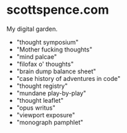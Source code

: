 # scottspence.com

My digital garden.

- "thought symposium"
- "Mother fucking thoughts"
- "mind palcae"
- "filofax o' thoughts"
- "brain dump balance sheet"
- "case history of adventures in code"
- "thought registry"
- "mundane play-by-play"
- "thought leaflet"
- "opus writus"
- "viewport exposure"
- "monograph pamphlet"
